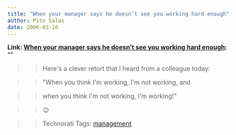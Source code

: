 ```yaml
---
title: "When your manager says he doesn’t see you working hard enough"
author: Pito Salas
date: 2006-03-16
---
```


**Link: [When your manager says he doesn’t see you working hard enough](None):** ""


>>

>> Here's a clever retort that I heard from a colleague today:

>>

>> "When you think I'm working, I'm not working, and

>>

>> when you think I'm not working, I'm working!"

>>

>> 😉

>>

>> Technorati Tags: [management](<http://www.technorati.com/tag/management>)


